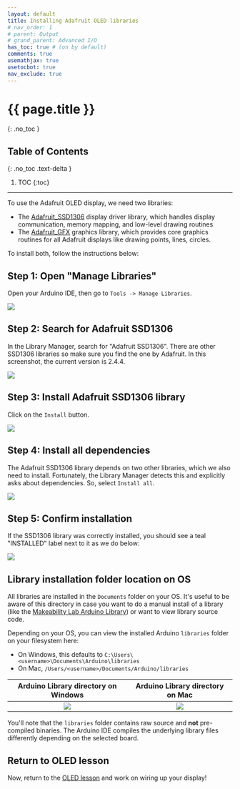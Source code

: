```yaml
---
layout: default
title: Installing Adafruit OLED libraries
# nav_order: 1
# parent: Output
# grand_parent: Advanced I/O
has_toc: true # (on by default)
comments: true
usemathjax: true
usetocbot: true
nav_exclude: true
---
```

# {{ page.title }}
{: .no_toc }

## Table of Contents
{: .no_toc .text-delta }

1. TOC
{:toc}
---

To use the Adafruit OLED display, we need two libraries:

- The [Adafruit_SSD1306](https://github.com/adafruit/Adafruit_SSD1306) display driver library, which handles display communication, memory mapping, and low-level drawing routines
- The [Adafruit_GFX](https://github.com/adafruit/Adafruit-GFX-Library) graphics library, which provides core graphics routines for all Adafruit displays like drawing points, lines, circles. 

To install both, follow the instructions below:

## Step 1: Open "Manage Libraries"

Open your Arduino IDE, then go to `Tools -> Manage Libraries`.

![](assets/images/ArduinoIDE_ManageLibrariesScreenshot.png)

## Step 2: Search for Adafruit SSD1306

In the Library Manager, search for "Adafruit SSD1306". There are other SSD1306 libraries so make sure you find the one by Adafruit. In this screenshot, the current version is 2.4.4.

![](assets/images/ArduinoIDE_LibraryManager_SearchForAdafruitSSD1306.png)

## Step 3: Install Adafruit SSD1306 library
Click on the `Install` button.

![](assets/images/ArduinoIDE_LibraryManager_ClickInstallAdafruitSSD1306.png)

## Step 4: Install all dependencies

The Adafruit SSD1306 library depends on two other libraries, which we also need to install. Fortunately, the Library Manager detects this and explicitly asks about dependencies. So, select `Install all`.

![](assets/images/ArduinoIDE_LibraryManager_AdafruitSSD1306Dependencies.png)

<!-- The Arduino IDE Library Manager let's library designers to identify other library dependencies in their metadata. This allows the IDE to ask users about dependencies automatically.  -->

## Step 5: Confirm installation

If the SSD1306 library was correctly installed, you should see a teal "INSTALLED" label next to it as we do below:

![](assets/images/ArduinoIDE_LibraryManager_SSD1306Installed.png)

## Library installation folder location on OS

All libraries are installed in the `Documents` folder on your OS. It's useful to be aware of this directory in case you want to do a manual install of a library (like the [Makeability Lab Arduino Library](https://github.com/makeabilitylab/arduino/tree/master/MakeabilityLab_Arduino_Library)) or want to view library source code. 

Depending on your OS, you can view the installed Arduino `libraries` folder on your filesystem here:

- On Windows, this defaults to `C:\Users\<username>\Documents\Arduino\libraries`
- On Mac, `/Users/<username>/Documents/Arduino/libraries`

| Arduino Library directory on Windows | Arduino Library directory on Mac |
|:------------------------------------:|:--------------------------------:|
| ![](assets/images/Arduino_LibraryDirectory_Windows.png) | ![](assets/images/Arduino_LibraryDirectory_Mac.png) |

You'll note that the `libraries` folder contains raw source and **not** pre-compiled binaries. The Arduino IDE compiles the underlying library files differently depending on the selected board.

## Return to OLED lesson

Now, return to the [OLED lesson](oled.md) and work on wiring up your display!
